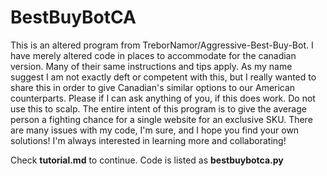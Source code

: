 # BestBuyBotCA
This is an altered program from TreborNamor/Aggressive-Best-Buy-Bot. I have merely altered code in places to accommodate for the canadian version. Many of their same instructions and tips apply. As my name suggest I am not exactly deft or competent with this, but I really wanted to share this in order to give Canadian's similar options to our American counterparts. Please if I can ask anything of you, if this does work. Do not use this to scalp. The entire intent of this program is to give the average person a fighting chance for a single website for an exclusive SKU. There are many issues with my code, I'm sure, and I hope you find your own solutions! I'm always interested in learning more and collaborating!

Check **tutorial.md** to continue. Code is listed as **bestbuybotca.py**
